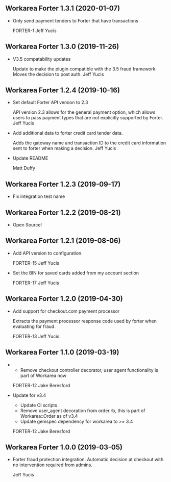 Workarea Forter 1.3.1 (2020-01-07)
--------------------------------------------------------------------------------

*   Only send payment tenders to Forter that have transactions

    FORTER-1
    Jeff Yucis



Workarea Forter 1.3.0 (2019-11-26)
--------------------------------------------------------------------------------

*   V3.5 compatability updates

    Update to make the plugin compatible with the 3.5 fraud
    framework. Moves the decision to post auth.
    Jeff Yucis



Workarea Forter 1.2.4 (2019-10-16)
--------------------------------------------------------------------------------

*   Set default Forter API version to 2.3

    API version 2.3 allows for the general payment option, which
    allows users to pass payment types that are not explicitly supported
    by Forter.
    Jeff Yucis

*   Add additional data to forter credit card tender data.

    Adds the gateway name and transaction ID to the credit card
    information sent to forter when making a decision.
    Jeff Yucis

*   Update README

    Matt Duffy



Workarea Forter 1.2.3 (2019-09-17)
--------------------------------------------------------------------------------

* Fix integration test name

Workarea Forter 1.2.2 (2019-08-21)
--------------------------------------------------------------------------------

*   Open Source!
 
 
 
Workarea Forter 1.2.1 (2019-08-06)
--------------------------------------------------------------------------------

*   Add API version to configuration.

    FORTER-15
    Jeff Yucis

*   Set the BIN for saved cards added from my account section

    FORTER-17
    Jeff Yucis



Workarea Forter 1.2.0 (2019-04-30)
--------------------------------------------------------------------------------

*   Add support for checkout.com payment processor

    Extracts the payment processor response code used by forter when
    evaluating for fraud.

    FORTER-13
    Jeff Yucis



Workarea Forter 1.1.0 (2019-03-19)
--------------------------------------------------------------------------------

*   * Remove checkout controller decorator, user agent functionality is part of Workarea now

    FORTER-12
    Jake Beresford

*   Update for v3.4

    * Update CI scripts
    * Remove user_agent decoration from order.rb, this is part of Workarea::Order as of v3.4
    * Update gemspec dependency for workarea to >= 3.4

    FORTER-12
    Jake Beresford



Workarea Forter 1.0.0 (2019-03-05)
--------------------------------------------------------------------------------

*   Forter fraud protection integration. Automatic decision at checkout with no intervention required from admins.

    Jeff Yucis




